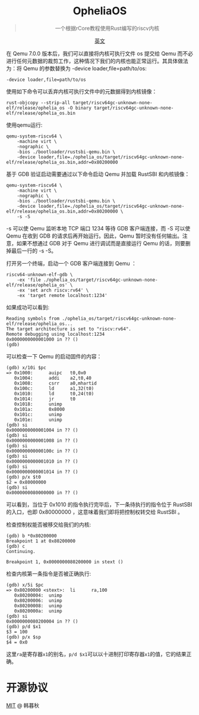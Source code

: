<div align="center">

<img>

# OpheliaOS

> 一个根据rCore教程使用Rust编写的riscv内核

[英文](./README.md)

</div>

在 Qemu 7.0.0 版本后，我们可以直接将内核可执行文件 os 提交给 Qemu 而不必进行任何元数据的裁剪工作，这种情况下我们的内核也能正常运行。其具体做法为：将 Qemu 的参数替换为 -device loader,file=path/to/os:
```
-device loader,file=path/to/os
```

使用如下命令可以丢弃内核可执行文件中的元数据得到内核镜像：
```
rust-objcopy --strip-all target/riscv64gc-unknown-none-elf/release/ophelia_os -O binary target/riscv64gc-unknown-none-elf/release/ophelia_os.bin
```

使用qemu运行:
```
qemu-system-riscv64 \
    -machine virt \
    -nographic \
    -bios ./bootloader/rustsbi-qemu.bin \
    -device loader,file=./ophelia_os/target/riscv64gc-unknown-none-elf/release/ophelia_os.bin,addr=0x80200000
```

基于 GDB 验证启动需要通过以下命令启动 Qemu 并加载 RustSBI 和内核镜像：
```
qemu-system-riscv64 \
    -machine virt \
    -nographic \
    -bios ./bootloader/rustsbi-qemu.bin \
    -device loader,file=./ophelia_os/target/riscv64gc-unknown-none-elf/release/ophelia_os.bin,addr=0x80200000 \
	-s -S
```

-s 可以使 Qemu 监听本地 TCP 端口 1234 等待 GDB 客户端连接，而 -S 可以使 Qemu 在收到 GDB 的请求后再开始运行。因此，Qemu 暂时没有任何输出。注意，如果不想通过 GDB 对于 Qemu 进行调试而是直接运行 Qemu 的话，则要删掉最后一行的 -s -S。

打开另一个终端，启动一个 GDB 客户端连接到 Qemu ：
```
riscv64-unknown-elf-gdb \
    -ex 'file ./ophelia_os/target/riscv64gc-unknown-none-elf/release/ophelia_os' \
    -ex 'set arch riscv:rv64' \
    -ex 'target remote localhost:1234'
```

如果成功可以看到:
```
Reading symbols from ./ophelia_os/target/riscv64gc-unknown-none-elf/release/ophelia_os...
The target architecture is set to "riscv:rv64".
Remote debugging using localhost:1234
0x0000000000001000 in ?? ()
(gdb)
```

可以检查一下 Qemu 的启动固件的内容：
```
(gdb) x/10i $pc
=> 0x1000:      auipc   t0,0x0
   0x1004:      addi    a2,t0,40
   0x1008:      csrr    a0,mhartid
   0x100c:      ld      a1,32(t0)
   0x1010:      ld      t0,24(t0)
   0x1014:      jr      t0
   0x1018:      unimp
   0x101a:      0x8000
   0x101c:      unimp
   0x101e:      unimp
(gdb) si
0x0000000000001004 in ?? ()
(gdb) si
0x0000000000001008 in ?? ()
(gdb) si
0x000000000000100c in ?? ()
(gdb) si
0x0000000000001010 in ?? ()
(gdb) si
0x0000000000001014 in ?? ()
(gdb) p/x $t0
$2 = 0x80000000
(gdb) si
0x0000000080000000 in ?? ()
```
可以看到，当位于 0x1010 的指令执行完毕后，下一条待执行的指令位于 RustSBI 的入口，也即 0x80000000 ，这意味着我们即将把控制权转交给 RustSBI 。

检查控制权能否被移交给我们的内核:
```
(gdb) b *0x80200000
Breakpoint 1 at 0x80200000
(gdb) c
Continuing.

Breakpoint 1, 0x0000000080200000 in stext ()
```

检查内核第一条指令是否被正确执行:
```
(gdb) x/5i $pc
=> 0x80200000 <stext>:  li      ra,100
   0x80200004:  unimp
   0x80200006:  unimp
   0x80200008:  unimp
   0x8020000a:  unimp
(gdb) si
0x0000000080200004 in ?? ()
(gdb) p/d $x1
$3 = 100
(gdb) p/x $sp
$4 = 0x0
```
这里`ra`是寄存器`x1`的别名，`p/d $x1`可以以十进制打印寄存器`x1`的值，它的结果正确。

# 开源协议
[MIT](./LICENSE) @ 韩暮秋
